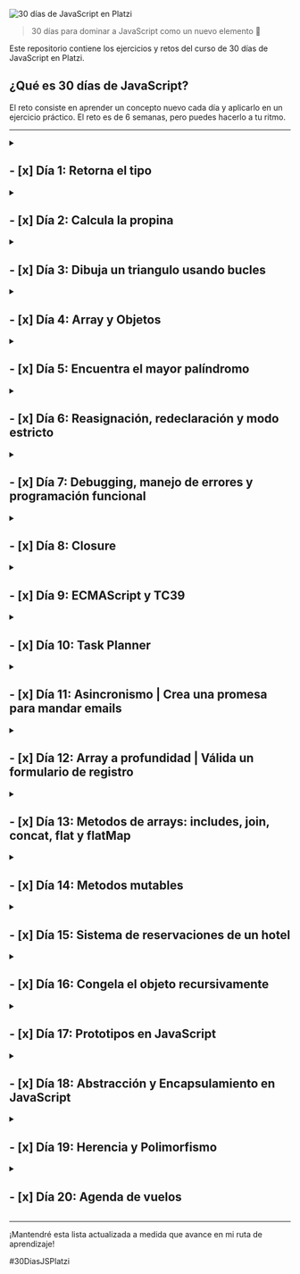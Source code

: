 ![30 días de JavaScript en Platzi](https://imgur.com/ai5UKPB.png)

> 30 días para dominar a JavaScript como un nuevo elemento 🚀

Este repositorio contiene los ejercicios y retos del curso de 30 días de JavaScript en Platzi.


## ¿Qué es 30 días de JavaScript?
El reto consiste en aprender un concepto nuevo cada día y aplicarlo en un ejercicio práctico. El reto es de 6 semanas, pero puedes hacerlo a tu ritmo.

***

<details>
<summary>

## - [x] Día 1: Retorna el tipo
</summary>

En este desafío encontrarás una función llamada solution que recibe un parámetro llamado valor. Debes encontrar el tipo de dato del parámetro valor y retornarlo desde la función solution.

Recuerda que el parámetro valor será distinto por cada distinta forma en que ejecutemos la función solution.

Por ejemplo:

Dados los siguientes llamados a la función solution:

```js
solution(1)
solution("Dieguillo")
solution(true)
```

Debes obtener los siguientes resultados:

```js
"number"
"string"
"boolean"
```

### Solución
```js
export function solution(valor) {
    return typeof valor;
}
```
</details>

<details>
<summary>

## - [x] Día 2: Calcula la propina
</summary>
En este desafío tendrás que calcular la propina que deben dejar los clientes de un restaurante en función de su consumo.

Recibirás 2 parámetros:

billAmount: El costo total de lo que hayan consumido.
tipPercentage: El porcentaje de propina que deban dejar.
Ambos valores serán de tipo Number.
Los valores serán siempre positivos incluyendo el 0.
deberá devolver el valor de la propina como un número.
Tendrás inputs y outputs como los siguientes 👇

Ejemplo 1:

```js
Input: calculateTip(100, 10);
Output: 10;
```

Ejemplo 2:

```js	
Input: calculateTip(1524.33, 25);
Output: 381.0825;
```

### Solución
```js
export function calculateTip(billAmount, tipPercentage) {
    return billAmount * (tipPercentage / 100);
}
```
</details>


<details>
<summary>

## - [x] Día 3: Dibuja un triangulo usando bucles
</summary>

En este desafío, debes dibujar un triángulo isósceles usando bucles.

Recibirás dos parámetros: size y character, que definen el tamaño y el carácter con el que se debe construir el triángulo, respectivamente. Además, el triángulo debe estar alineado a la derecha, lo que significa que la columna más derecha del triángulo debe estar en el borde derecho de la consola.

Recuerda que para hacer el salto de línea debes usar "\n", no olvides removerla de la última parte.

Tendrás inputs y outputs como los siguientes 👇

Ejemplo 1:

```js
Input: printTriangle(5, "*")
Output:
    *
   **
  ***
 ****
*****
```

Ejemplo 2:

```js
Input: printTriangle(6, "$")
Output:
     $
    $$
   $$$
  $$$$
 $$$$$
$$$$$$
```

### Solución
```js
export function printTriangle(size, character) {
  let output = '';
  for (let i = 1; i <= size ; i++) {
    if(i == size) {
      output += ' '.repeat(size - i) + character.repeat(i);
    } else {
      output += ' '.repeat(size - i) + character.repeat(i) + '\n';
    }
  }
  return output;
}
```
</details>

<details>
<summary>

## - [x] Día 4: Array y Objetos 
</summary>
    <details>
    <summary>

### Encuentra a los gatitos más famosos
</summary>

En este desafío, debes encontrar al gatito más famoso con base en su número de seguidores.

Recibirás un array de objetos que incluirán las siguientes propiedades:

name: nombre del gatito.
followers: un array de números, donde cada uno representa los seguidores de cada red social.
Tu tarea es devolver un array con los nombres de los gatos que tienen solo el mayor número de seguidores. Si hay dos o más gatos con el mismo número máximo de seguidores, deberás incluirlos en el array de resultado, manteniendo el orden en el que aparecen en el array de entrada.

Tendrás inputs y outputs como los siguientes 👇

Ejemplo 1:

```js
Input: findFamousCats([
  {
    name: "Luna",
    followers: [500, 200, 300]
  },
  {
    name: "Michi",
    followers: [100, 300]
  },
])

Output: ["Luna"]
```

Ejemplo 2:

```js
Input: findFamousCats([
  {
    name: "Mimi",
    followers: [320, 120, 70]
  },
  {
    name: "Milo",
    followers: [400, 300, 100, 200]
  },
  {
    name: "Gizmo",
    followers: [250, 750]
  }
])

Output: ["Milo", "Gizmo"]
```

### Solución
```js
 // Esta función recibe un arreglo de objetos 'cats' que contienen información sobre gatos en una red social
export function findFamousCats(cats) {
  // Inicializa el número máximo de seguidores a 0 y un arreglo vacío para guardar los nombres de los gatos famosos
  let maxFollowers = 0;
  let famousCats = [];
  // Itera sobre todos los gatos en el arreglo 'cats'
  for (let i = 0; i < cats.length; i++) {
    // Suma todos los seguidores del gato actual
    let followers = cats[i].followers.reduce((a, b) => a + b, 0);
    // Si el número de seguidores del gato actual es mayor al número máximo de seguidores, actualiza la información del gato famoso
    if(followers > maxFollowers) {
      maxFollowers = followers;
      famousCats = [cats[i].name];
    // Si el número de seguidores es igual al número máximo, agrega el nombre del gato actual al arreglo de gatos famosos
    } else if(followers == maxFollowers) {
      famousCats.push(cats[i].name);
    }
  }
  // Retorna el arreglo de nombres de gatos famosos
  return famousCats;
}

```
</details>
<details>
<summary>

### Obtén el promedio de los estudiantes
</summary>

En este desafío, deberás calcular el promedio general de una clase, así como el promedio individual de cada estudiante.

Para ello, se te proporcionará un array de objetos, cada uno de los cuales representará a un estudiante y tendrá las siguientes propiedades:

name: El nombre del estudiante
grades: Las notas de cada materia del estudiante
A partir de esta información, debes retornar un nuevo objeto que tenga la propiedad classAverage con el promedio de la clase y un array de students con los estudiantes y sus promedios individuales.

Es importante mencionar que los promedios deben ser calculados con precisión y se deben redondear a dos decimales para que los test pasen sin problema alguno. Puedes usar el método toFixed() el cual se usa de la siguiente manera 👇

```js
const number = 100.32433;
number.toFixed(2); // "100.32"
```

👀 Ten en cuenta que este método regresa el número como un string y se espera que sea de tipo numérico.

Ejemplo:

```js
Input: getStudentAverage([
  {
    name: "Pedro",
    grades: [90, 87, 88, 90],
  },
  {
    name: "Jose",
    grades: [99, 71, 88, 96],
  },
  {
    name: "Maria",
    grades: [92, 81, 80, 96],
  },
])
```

```js
Output: {
  classAverage: 88.17,
  students: [
    {
      name: "Pedro",
      average: 88.75
    },
    {
      name: "Jose",
      average: 88.5
    },
    {
      name: "Maria",
      average: 87.25
    }
  ]
}
```

### Solución
```js
// Esta función recibe un arreglo de objetos 'students' que contienen información sobre estudiantes y sus calificaciones
export function getStudentAverage(students) {
  // Crea un objeto 'topic' que almacenará información sobre la clase
  let topic = {
    classAverage: 0,
    students: []
  }
  
  // Itera sobre cada objeto en el arreglo 'students' y calcula el promedio de sus calificaciones
  topic.students = students.map(student => {
    let averageS = student.grades.reduce((acu, val) => acu + val) / student.grades.length;
    // Crea un objeto 'studentF' que contiene el nombre del estudiante y su promedio redondeado a 2 decimales
    let studentF = {
      name: student.name,
      average: averageS.toFixed(2)*1
    }
    return studentF;
  })
  
  // Calcula el promedio de toda la clase
  topic.classAverage = topic.students.reduce((acu, student) => {
    return acu + student.average;
  }, 0)
  
  topic.classAverage = (topic.classAverage / topic.students.length).toFixed(2)*1;
  
  // Retorna el objeto 'topic' con la información sobre la clase
  return topic;
}

```

</details>
</details>

<details>
<summary>

## - [x] Día 5: Encuentra el mayor palíndromo
</summary>
En este desafío, debes crear una función que encuentre el palíndromo más largo en una lista de palabras.

Recibirás un único parámetro: un array de palabras. Si no hay ningún palíndromo en la lista, la función debe devolver null. Si hay más de un palíndromo con la misma longitud máxima, debes devolver el primer palíndromo encontrado en la lista.

Un palíndromo es una palabra que se puede leer de la misma manera tanto hacia adelante como hacia atrás.

Ejemplo 1:

```js
Input: findLargestPalindrome(["racecar", "level", "world", "hello"])

Output: "racecar"
```

Ejemplo 2:

```js
Input: findLargestPalindrome(["Platzi", "javascript", "html", "css"])

Output: null
```

### Solución
```js
// Esta función recibe un arreglo de palabras 'words' y retorna el palíndromo más largo
export function findLargestPalindrome(words) {
  // Inicializa un arreglo vacío para guardar los palíndromos
  let palindromes = [];
  // Itera sobre cada palabra en el arreglo 'words'
  for (let i = 0; i < words.length; i++) {
    // Inicializa un arreglo vacío para guardar las letras de la palabra actual
    let letters = [];
    // Itera sobre cada letra de la palabra actual
    for (let j = 0; j < words[i].length; j++) {
      // Agrega la letra actual al arreglo 'letters'
      letters.push(words[i][j]);
    }
    // Invierte el orden de las letras en el arreglo 'letters'
    letters = letters.reverse();
    // Une las letras del arreglo 'letters' en una sola palabra
    let word = letters.join("");
    // Si la palabra actual es igual a la palabra invertida, agrega la palabra actual al arreglo de palíndromos
    if (words[i] == word) {
      palindromes.push(words[i]);
    }
  }
  // Si no hay palíndromos en el arreglo 'palindromes', retorna null
  if (palindromes.length == 0) {
    return null;
  }
  // Inicializa el palíndromo más largo con el primer palíndromo en el arreglo 'palindromes'
  let largestPalindrome = palindromes[0];
  // Itera sobre cada palabra en el arreglo 'palindromes'
  for (let i = 0; i < palindromes.length; i++) {
    // Si la palabra actual es más larga que el palíndromo más largo, actualiza el palíndromo más largo
    if (palindromes[i].length > largestPalindrome.length) {
      largestPalindrome = palindromes[i];
    }
  }
  // Retorna el palíndromo más largo
  return largestPalindrome;
}
```

</details>

<details>
<summary>

## - [x] Día 6: Reasignación, redeclaración y modo estricto
</summary>

### Reasignación

En JavaScript, las variables pueden ser reasignadas. Esto significa que podemos cambiar el valor de una variable después de que se haya creado.

```js
let name = "Pedro";
name = "Juan";
```

### Redefinición

En JavaScript, las variables pueden ser redefinidas. Esto significa que podemos crear una variable con el mismo nombre después de que se haya creado.

```js
let name = "Pedro";
let name = "Juan";
```

### Modo estricto

El modo estricto es una forma de escribir JavaScript que nos ayuda a evitar errores comunes. Para activar el modo estricto, debemos escribir la siguiente línea al inicio de nuestro código:

```js
"use strict";
```

</details>

<details>
<summary>

## - [x] Día 7: Debugging, manejo de errores y programación funcional
</summary>

### Debugging

El debugging es el proceso de encontrar y solucionar errores en nuestro código. Para hacer debugging, podemos usar la herramienta de debugging de nuestro navegador. En Chrome, podemos abrir la herramienta de debugging presionando F12 o haciendo click en el ícono de debugging en la barra de herramientas.

### Manejo de errores

En JavaScript, podemos manejar errores usando la sentencia try...catch. La sentencia try...catch nos permite ejecutar un bloque de código y atrapar cualquier error que ocurra en ese bloque.

```js
try {
  // Código que puede generar un error
} catch (error) {
  // Código que se ejecuta si ocurre un error
}
```

### Programación funcional

La programación funcional es un paradigma de programación que nos permite escribir código más legible y mantenible. En la programación funcional, las funciones son tratadas como valores. Esto significa que podemos pasar funciones como parámetros y retornar funciones desde otras funciones.

```js
// Esta función recibe una función 'callback' y un número 'number'
function doSomething(callback, number) {
  // Ejecuta la función 'callback' y le pasa el número 'number'
  callback(number);
}

// Esta función recibe un número 'number' y lo imprime en la consola
function printNumber(number) {
  console.log(number);
}

// Ejecuta la función 'doSomething' y le pasa la función 'printNumber' y el número 5
doSomething(printNumber, 5);
```

</details>

<details>
<summary>

## - [x] Día 8: Closure
</summary>

<details>
<summary>

### Reto 1: Calculadora con closures
</summary>

En este desafío tendrás que crear una calculadora mediante el uso de closures.

La calculadora debe contar con los siguientes métodos:

add: recibe un número, lo suma al total y devuelve el resultado
subtract: recibe un número, lo resta al total y devuelve el resultado
multiply: recibe un número, lo multiplica al total y devuelve el resultado
divide: recibe un número, lo divide al total y devuelve el resultado
clear: reinicia el total a 0 y devuelve el resultado
getTotal: devuelve el total actual.

Ejemplo 1:
```js
Input:
const calculator = createCalculator()
calculator.add(10)

Output: 10
```

Ejemplo 2:
```js
const calculator = createCalculator()
calculator.add(10)
calculator.subtract(-10)

Output: 20
```

Ejemplo 3:
```js
const calculator = createCalculator()
calculator.add(10)
calculator.subtract(-10)
calculator.clear()

Output: 0
```

### Solución
```js
// Esta función crea una calculadora
export function createCalculator() {
  // Inicializa el total en 0
  let total = 0;
  // Retorna un objeto con los métodos de la calculadora
  return {
    // Este método recibe un número 'num' y lo suma al total
    add(num) {
      total += num;
      return total;
    },
    // Este método recibe un número 'num' y lo resta al total
    subtract(num) {
      total -= num;
      return total;
    },
    // Este método recibe un número 'num' y lo multiplica al total
    multiply(num) {
      total *= num;
      return total;
    },
    // Este método recibe un número 'num' y lo divide al total
    divide(num) {
      total /= num;
      return total;
    },
    // Este método reinicia el total a 0
    clear() {
      total = 0;
      return total;
    },
    // Este método retorna el total actual
    getTotal() {
      return total;
    }
  }
}
```
</details>

<details>
<summary>

### Reto 2: Crea tu propio método map
</summary>

En este desafío debes desarrollar una implementación personalizada del método map utilizando funciones de orden superior.

Recibirás como parámetros un array y una función (func). El array contendrá un conjunto de elementos (números, objetos, strings, etc.) y la función se utilizará para aplicar una acción sobre cada elemento del array. Tu objetivo es devolver un nuevo array con los resultados de la función tal y como lo haría el método map.

Ejemplo 1:
```js
Input: myMap([1,2,3,4], (num) => num * 2)

Output: [2,4,6,8]
```

Ejemplo 2:
```js
Input: myMap([
  {name: "michi", age: 2},
  {name: "firulais", age: 6}],
  (pet) => pet.name)

Output: ["michi", "firulais"]
```

### Solución
```js
// Esta función recibe un arreglo 'arr' y una función 'func' y retorna un nuevo arreglo con los resultados de la función 'func'
export function myMap(arr, func) {
  // Inicializa un arreglo vacío para guardar los resultados de la función 'func'
  let results = [];
  // Itera sobre cada elemento en el arreglo 'arr'
  for (let i = 0; i < arr.length; i++) {
    // Aplica la función 'func' al elemento actual y agrega el resultado al arreglo 'results'
    results.push(func(arr[i]));
  }
  // Retorna el arreglo 'results'
  return results;
}
```
</details>

</details>

<details>
<summary>

## - [x] Día 9: ECMAScript y TC39
</summary>

### ECMAScript

Es el estándar subyacente para JavaScript y define las reglas y las características básicas del lenguaje. Cada versión de ECMAScript agrega nuevas características y mejoras al lenguaje, y es ampliamente compatible con los navegadores web y otros entornos de ejecución.

### TC39

es el comité técnico de ECMAScript, el estándar de javascript. Este comité está compuesto por expertos en el lenguaje y es responsable de su evolución y mantenimiento.

La labor de TC39 se divide en varias etapas, las cuales son las siguientes:

Stage 0: Strawman. Esta etapa es la primera en la que se propone una nueva característica. En esta etapa, la idea es muy vaga y no se ha definido aún cómo se implementaría. En esta etapa, la idea se expone en una reunión de TC39 y se discute si es viable o no.

Stage 1: Proposal. En esta etapa, la idea se ha definido y se ha propuesto una solución. En esta etapa, se discute la solución propuesta y se busca mejorarla.

Stage 2: Draft. En esta etapa, la solución propuesta se ha definido y se ha implementado en algún motor de JavaScript. En esta etapa, se busca mejorar la solución propuesta y se busca que sea implementada en otros motores de JavaScript.

Stage 3: Candidate. En esta etapa, la solución propuesta se ha definido y se ha implementado en todos los motores de JavaScript. En esta etapa, se busca mejorar la solución propuesta y se busca que sea implementada en otros motores de JavaScript.

Stage 4: Finished. En esta etapa, la solución propuesta se ha definido y se ha implementado en todos los motores de JavaScript. En esta etapa, se busca mejorar la solución propuesta y se busca que sea implementada en otros motores de JavaScript.

TC39 es el encargado de asegurar que javascript siga siendo un lenguaje de programación moderno y relevante. Los miembros de TC39 son expertos en javascript y sus decisiones afectan directamente a la forma en que se desarrolla el lenguaje y a las características que estarán disponibles en el futuro.

</details>

<details>
<summary>

## - [x] Día 10: Task Planner
</summary>

En este desafío, debes implementar la lógica de un planificador de tareas que permita agregar, eliminar y marcar como completadas las tareas, así como también mostrar un registro de las mismas. Para ello, debes construir la lógica de la función closure llamada createTaskPlanner para que devuelva los siguientes métodos:

* **addTask(task):** recibe un objeto que contiene la tarea y la agrega al array de tareas. La tarea debe estar conformada por las siguientes propiedades: id, name, priority, tags y completed, donde el estado completed se agrega automáticamente como falso al momento de agregar una tarea.
* **removeTask(value):** recibe el id o nombre de la tarea y la elimina del array de tareas.
* **getTasks():** Devuelve el array de tareas.
* **getPendingTasks():** Devuelve solo las tareas pendientes.
* **getCompletedTasks():** Devuelve solo las tareas completadas.
* **markTaskAsCompleted(value):** Recibe el id o nombre de la tarea y la marca como completada.
* **getSortedTasksByPriority():** Devuelve una copia de las tareas ordenadas según su prioridad (3: poco urgente, 2: urgente, 1: muy urgente), sin modificar la lista de tareas original.
* **filterTasksByTag(tag):** Filtra las tareas por una etiqueta específica.
* **updateTask(taskId, updates):** Buscar la tarea correspondiente con el id especificado y actualizar sus propiedades con las especificadas en el objeto updates.
Ejemplo 1:

```js
Input:
const planner = createTaskPlanner();

planner.addTask({
    id: 1,
    name: "Comprar leche",
    priority: 1,
    tags: ["shopping", "home"]
});


planner.addTask({
    id: 2,
    name: "Llamar a Juan",
    priority: 3,
    tags: ["personal"]
});

planner.markTaskAsCompleted("Llamar a Juan")

Output:
planner.getCompletedTasks()
[{
    id: 2,
    name: "Llamar a Juan",
    completed: true,
    priority: 3,
    tags: ["personal"]
}]

Ejemplo 2:

Input:
const planner = createTaskPlanner();

planner.addTask({
    id: 1,
    name: "Comprar leche",
    priority: 1,
    tags: ["shopping", "home"]
});

planner.addTask({
    id: 2,
    name: "Llamar a Juan",
    priority: 3,
    tags: ["personal"]
});

Output:
planner.filterTasksByTag("shopping")
[{
    id: 1,
    name: "Comprar leche",
    completed: false,
    priority: 3,
    tags: ["shopping", "home"]
}]
```

### Solución
```js
export function createTaskPlanner() {
  // Inicializa un arreglo vacío para guardar las tareas
  let tasks = [];

  // Retorna un objeto con los métodos que se describen en el enunciado
  return {
    addTask(task) {
      // Agrega la propiedad 'completed' al objeto 'task' y le asigna el valor 'false'
      task.completed = false
      // Agrega la tarea al arreglo 'tasks'
      tasks.push(task);
    },
    removeTask(value) {
      // Filtra el arreglo 'tasks' para eliminar la tarea que coincida con el id o el nombre recibido como parámetro
      tasks = tasks.filter((task) => {
        return ((task.id !== value) && (task.name !== value))
      });
    },
    getTasks() {
      // Retorna el arreglo 'tasks'
      return tasks;
    },
    getPendingTasks() {
      // Retorna un arreglo con las tareas que no han sido completadas
      return tasks.filter((task) => !task.completed);
    },
    getCompletedTasks() {
      // Retorna un arreglo con las tareas que han sido completadas
      return tasks.filter((task) => task.completed);
    },
    markTaskAsCompleted(value) {
      // Busca la tarea que coincida con el id o el nombre recibido como parámetro
      let index = tasks.findIndex((task) => {
        return ((task.name == value) || (task.id == value))
      })
      // Marca la tarea como completada
      tasks[index].completed = true
    },
    getSortedTasksByPriority() {
      // Retorna una copia del arreglo 'tasks' ordenado por prioridad
      return [...tasks].sort((a, b) => a.priority - b.priority);
    },
    filterTasksByTag(tag) {
      // Retorna un arreglo con las tareas que contienen la etiqueta recibida como parámetro
      return tasks.filter((task) => task.tags.includes(tag));
    },
    updateTask(taskId, updates) {
      // Busca la tarea que coincida con el id recibido como parámetro
      let index = tasks.findIndex((task) => task.id == taskId);
      // Actualiza las propiedades de la tarea con los valores recibidos en el objeto 'updates'
      tasks[index] = { ...tasks[index], ...updates };
    }
  };
}
```

</details>

<details>
<summary>

## - [x] Día 11: Asincronismo | Crea una promesa para mandar emails
</summary>

En este desafío debes utilizar promesas para enviar un correo electrónico.

La función sendEmail recibe tres parámetros: email, subject y body, los cuales son necesarios para enviar un correo. Deberás implementar la lógica necesaria para usar promesas y enviar el correo después de 2 segundos.

En caso de faltar algún dato, deberás lanzar un error con el mensaje indicando que faltan campos para enviar el correo. Recuerda utilizar la siguiente sintaxis:

```js	
reject(new Error(message));
```

También recuerda que para usar setInterval o setTimeout debes usar el namespace de window de la siguiente manera para que las pruebas pasen correctamente.

```js
window.setTimeout(() => {
  // Código aquí
}, 1000);
```

Ejemplo 1:

```js
Input:

sendEmail(
  "test@mail.com",
  "Nuevo reto",
  "Únete a los 30 días de JS"
)
.then(result => console.log(result))


Output:

// Después de 2 segundos

{
  email: "test@mail.com"
  subject: "Nuevo reto",
  body:  "Únete a los 30 días de JS",
}
```

Ejemplo 2:

```js
Input:

sendEmail(
  "test@mail.com",
  "",
  "Únete a los 30 días de JS"
)
.then(result => console.log(result))
.catch(error => console.log(error))

Output:

// Después de 2 segundos

"Error: Hacen falta campos para enviar el email"
```

### Solución
```js
export function sendEmail(email, subject, body) {
  return new Promise((resolve, reject) => {
    if (!email || !subject || !body) {
      reject(new Error("Hacen falta campos para enviar el email"));
    } else {
      window.setTimeout(() => {
        resolve({
          email,
          subject,
          body,
        });
      }, 2000);
    }
  });
}
```

</details>

<details>
<summary>

## - [x] Día 12: Array a profundidad | Válida un formulario de registro
</summary>

En este desafío deberás validar un formulario de registro de usuario.

Tu tarea es implementar la lógica de la función validateForm la cual recibirá como parámetro un objeto con los datos del formulario al igual que una lista de usurios registrados.

La función debe verificar que todos los campos requeridos del formulario (name, lastname, email y password) estén completos, si falta algún campo, debe lanzar un error especificando los campos faltantes.

Para lanzar dicho error debes usar la siguiente sintaxis

```js
throw new Error("Faltan los siguientes campos: name, email, etc...");
```

Además, la función debe verificar si el email ingresado ya existe en la lista de usuarios registrados. Si el email ya está en uso, debe retornar un error especificando el email duplicado.

Si todo está correcto, se debe agregar el usuario a la lista de usuarios registrados con todos los datos excepto la contraseña y retornar un mensaje indicando que el registro fue exitoso junto con el nombre y apellido del usuario.

Ejemplo 1

```js
Input:

const formData = {
  name: "Juan",
  lastname: "Perez",
  email: "juan@example.com",
  password: "123456"
}

const registeredUsers = [
  { name: "Pedro", lastname: "Gomez", email: "pedro@example.com" },
  { name: "Maria", lastname: "Garcia", email: "maria@example.com" },
]

validateForm(formData, registeredUsers)

Output:

"Tu registro fue exitoso Juan Perez"
```

Ejemplo 2

```js
Input:

const formData = {
  name: "Juan",
  password: "123456",
};

const registeredUsers = [
  { name: "Pedro", lastname: "Gomez", email: "pedro@example.com" },
  { name: "Maria", lastname: "Garcia", email: "maria@example.com" },
]

validateForm(formData, registeredUsers)

Output:

"Faltan los siguientes campos requeridos: lastname, email"
```

### Solución
```js
export function validateForm(formData, registeredUsers) {
  const requiredFields = ["name", "lastname", "email", "password"];
  const missingFields = requiredFields.filter(
    (field) => !formData[field]
  );
  if (missingFields.length) {
    throw new Error(
      `Faltan los siguientes campos requeridos: ${missingFields.join(", ")}`
    );
  }
  const isEmailRegistered = registeredUsers.some(
    (user) => user.email === formData.email
  );
  if (isEmailRegistered) {
    throw new Error(`El email ${formData.email} ya está en uso`);
  }
  registeredUsers.push({
    name: formData.name,
    lastname: formData.lastname,
    email: formData.email,
  });
  return `Tu registro fue exitoso ${formData.name} ${formData.lastname}`;
}
```
</details>

<details>
<summary>

## - [x] Día 13: Metodos de arrays: includes, join, concat, flat y flatMap
</summary>

<details>
<summary>

### Playground: Agrupa los productos
</summary>

En este desafío, tendrás la tarea de agrupar una lista de productos según su categoría.

Para ello, debes implementar la lógica de la función groupProducts que recibirá dos parámetros: products y category.

El primer parámetro products es una lista de objetos que representan cada producto y contienen las propiedades: name, category y price. El segundo parámetro category específica a qué categoría se filtrarán los productos.

La función debe retornar un objeto con dos propiedades: products que contiene la cadena de texto con los nombres de los productos respetando el orden en el que llegan separados por comas, y totalPrice que contiene la suma total de los precios.

Ejemplo 1:

```js
Input:
const products = [
  { name: "Smartphone", category: "Electronics", price: 800 },
  { name: "Laptop", category: "Electronics", price: 1200 },
  { name: "Shirt", category: "Clothing", price: 50 },
  { name: "Pants", category: "Clothing", price: 100 },
];

groupProducts(products, "Electronics")

Output: {
  products: "Smartphone, Laptop",
  totalPrice: 2000,
}
```

Ejemplo 2:

```js
Input:
const products = [
  { name: "Smartphone", category: "Electronics", price: 800 },
  { name: "Laptop", category: "Electronics", price: 1200 },
  { name: "Shirt", category: "Clothing", price: 50 },
  { name: "Pants", category: "Clothing", price: 100 },
];

groupProducts(products, "Clothing")

Output: {
  products: "Shirt, Pants",
  totalPrice: 150,
}
```

### Solución
```js
export function groupProducts(products, category) {
  
  const fil = products.filter((item) => item.category == category)
  
  const sum = fil.reduce((acc, item) => acc + item.price, 0)
  
  const productss = fil.map(item => item.name).join(", ")
  
  return {
    products: productss,
    totalPrice: sum,
  }
}
```
</details>

<details>
<summary>

### Playground: Encuentra la ubicación del valor buscado
</summary>

En este desafío, tu objetivo es encontrar un valor específico en un array de dos dimensiones.

La función searchValue recibirá dos parámetros: un array bidimensional y un valor a buscar. Tu tarea será implementar la lógica necesaria para encontrar el valor y retornar un objeto con las propiedades row y column que indicarán la posición del valor dentro del array bidimensional.

Si el valor no se encuentra en la matriz, la función deberá lanzar un error con el mensaje "Valor no encontrado". Recuerda que la sintaxis para lanzar errores es la siguiente

throw new Error("Valor no encontrado");

Ejemplo 1:

```js
Input:

const array = [
  [1, 2, 3],
  [4, 5, 6],
  [7, 8, 9],
]

const value = 5

searchValue(array, value)

Output:

{
  row: 1,
  column: 1,
}
```

Ejemplo 2:

```js
Input:

const array = [
  [1, 2, 3],
  [4, 5, 6],
  [7, 8, 9],
];

const value = 45;

Output: "Valor no encontrado"
```

### Solución
```js
export function searchValue(array, value) {
  
  for(let i = 0; i < array.length; i++) {
    for (let k = 0; k < array.length; k++) {
      if (array[i][k] == value) {
        return { row: i, column: k };
      }
    }
  }
  
  throw new Error("Valor no encontrado");
}
```
</details>

</details>

<details>
<summary>

## - [x] Día 14: Metodos mutables
</summary>

<details>
<summary>

### Playground: Modifica una lista de compras
</summary>

En este desafío tendrás que procesar una lista de compras.

Deberás implementar la lógica de la función processShoppingList de tal manera que esta módifique el array original de la siguiente manera

Si el nombre del producto incluye la palabra "oferta", se debe aplicar un descuento del 20% al precio del producto.
Multiplicar el precio del producto por su cantidad
Eliminar el atributo quantity una vez hecho lo anterior.
Finalmente, debes retornar el total de la suma de todos los productos de la lista modificada.

Ejemplo 1

```js
Input:
const shoppingList = [
  { name: "pan", price: 20, quantity: 2 },
  { name: "leche", price: 25, quantity: 1 },
  { name: "oferta manzanas", price: 10, quantity: 3 },
]

processShoppingList(shoppingList)

Output: 89
```

Ejemplo 2

```js
Input:
const shoppingList = [
  { name: "pan", price: 20, quantity: 2 },
  { name: "leche", price: 25, quantity: 1 },
  { name: "oferta manzanas", price: 10, quantity: 3 },
]

processShoppingList(shoppingList)

console.log(shoppingList)

// El array original debe ser modificado

Output:
[
  { name: "pan", price: 40 },
  { name: "leche", price: 25 },
  { name: "oferta manzanas", price: 24 },
]
```

### Solución
```js
export function processShoppingList(list) {
  
  for (let item of list) {
    // Si el nombre del producto incluye la palabra "oferta", se debe aplicar un descuento del 20% al precio del producto.
    if (item.name.includes('oferta')) {
      const descuento = (item.price/100)*20;
      item.price -= descuento;
    }
    // Multiplicar el precio del producto por su cantidad
    item.price *= item.quantity;
    // Eliminar el atributo quantity una vez hecho lo anterior.
    delete item.quantity;
  }
  // Retornar el total de la suma de todos los productos de la lista modificada.
  return list.reduce((acc, item) => acc + item.price, 0);
}
```
</details>

<details>
<summary>

### Playground: Ordena los productos por precio y disponibilidad
</summary>

En este desafío, tendrás que ordenar una lista de productos.

Tu tarea es implementar la lógica de la función sortByAvailabilityAndPrice. Esta función recibirá un array de objetos que representan productos, y devolverá una copia ordenada de dicho array.

El ordenamiento se realizará siguiendo dos criterios:

Primero, los productos disponibles en inventario serán colocados al principio de la lista.
Luego, los productos serán ordenados por su precio, de manera ascendente.
Es importante destacar que la lista original no sufrirá ninguna modificación, y que la función devolverá una nueva lista con los cambios mencionados.

Ejemplo

```js	
Input:

const products = [
  { name: "product1", price: 10, inStock: true },
  { name: "product2", price: 20, inStock: false },
  { name: "product3", price: 15, inStock: true },
  { name: "product4", price: 5, inStock: false },
]

sortByAvailabilityAndPrice(products)

Output:
[
  { name: "product1", price: 10, inStock: true },
  { name: "product3", price: 15, inStock: true },
  { name: "product4", price: 5, inStock: false },
  { name: "product2", price: 20, inStock: false },
]
```

### Solución
```js
// Copiamos la lista de productos
  let list = [...products];
  // Primero ordenamos por precio los productos
  list.sort((a, b) => a.price - b.price);
  // Por último ordenamos por disponibilidad los productos
  list.sort((a, b) => b.inStock - a.inStock);
  // Retornamos la lista
  return list
```
</details>

</details>

<details>
<summary>

## - [x] Día 15: Sistema de reservaciones de un hotel
</summary>

En este desafío deberás crear un sistema de administración para un hotel.

El objetivo de este ejercicio es utilizar closures para implementar la lógica de una función (hotelSystem) que administre un hotel. La función recibirá un parámetro rooms, definirá el número total de habitaciones.

El closure debe retornar las siguientes funciones:

* **searchReservation(id):** esta función permitirá buscar una reservación por su ID. En caso de no encontrarla, se retornará un error con el mensaje "La reservación no fue encontrada".

* **getSortReservations():** esta función nos devolverá una copia de las reservaciones sin modificar el array original ordenando las reservaciones por fecha de check-in de manera ascendente.

* **addReservation(reservation):** esta función se usará para agregar una nueva reservación. Debe asegurarse de que la habitación solicitada esté disponible para las fechas de check-in y check-out. En caso de que esté reservada, se retornará un error con el mensaje "La habitación no está disponible".

* **removeReservation(id):** esta función eliminará la reservación correspondiente al ID recibido y la retornará. En caso de que la reservación no exista, se retornará un error con el mensaje "La reservación que se busca remover no existe".

* **getReservations():** esta función nos devolverá todas las reservaciones.

* **getAvailableRooms(checkIn, checkOut):** esta función recibirá dos parámetros, checkIn y checkOut con formato "dd/mm". La función debe devolver las habitaciones disponibles para las fechas dadas.

El formato que recibirás para las reservaciones será el siguiente:

```js
id: un identificador único
name: El nombre de quien agenda
checkIn: Fecha de llegada
checkOut: Fecha de salida
roomNumber: La habitación solicitada
```

Ejemplo 1:

```js
Input:

const hotel = hotelSystem(10);

// Agregar una nueva reservación
hotel.addReservation({
  id: 1,
  name: "John Doe",
  checkIn: "01/01",
  checkOut: "02/01",
  roomNumber: 1,
});

hotel.getReservations();

Output:
[
  {
    id: 1,
    name: "John Doe",
    checkIn: "01/01",
    checkOut: "02/01",
    roomNumber: 1,
  }
]
```

Ejemplo 2:

```js
Input:

const hotel = hotelSystem(10);

hotel.addReservation({
  id: 1,
  name: "John Doe",
  checkIn: "01/01",
  checkOut: "02/01",
  roomNumber: 1,
});

hotel.addReservation({
  id: 2,
  name: "Pepe Doe",
  checkIn: "01/01",
  checkOut: "02/01",
  roomNumber: 7,
});

// Buscar una resevación hecha
hotel.searchReservation(2);

Output:
{
  id: 2,
  name: "Pepe Doe",
  checkIn: "01/01",
  checkOut: "02/01",
  roomNumber: 7,
}
```

Ejemplo 3:

```js
Input:

const hotel = hotelSystem(10);

hotel.addReservation({
  id: 1,
  name: "John Doe",
  checkIn: "01/01",
  checkOut: "02/01",
  roomNumber: 1,
});

hotel.addReservation({
  id: 2,
  name: "Pepe Doe",
  checkIn: "01/01",
  checkOut: "10/01",
  roomNumber: 9,
});

// Buscamos habitaciones disponibles entre el 01 y el 05 del primer mes
hotel.getAvailableRooms("01/01", "05/01")

Output:

[2, 3, 4, 5, 6, 7, 8, 10]
```

### Solución
```js
function hotelSystem(rooms) {
  
  let nRooms = [];
  
  for(let i = 1; i <= rooms; i++) {
    nRooms.push(i);
  }
  
  let reservations = [];
  
  // Función de conversión de string a Date
  function convertirFecha(fechaString) {
    let partes = fechaString.split('/');
    let fecha = new Date();
    fecha.setFullYear(new Date().getFullYear()); // Establecer el año actual
    fecha.setMonth(parseInt(partes[1]) - 1); // Restar 1 porque los meses comienzan en 0
    fecha.setDate(parseInt(partes[0])); // Establecer el día
    return fecha;
  }

  // Función de comparación para ordenar por fecha
  function compararFechas(a, b) {
    return convertirFecha(a.checkIn) - convertirFecha(b.checkIn);
  }
  
  return {
    searchReservation(id) {
      // esta función permitirá buscar una reservación por su ID. En caso de no encontrarla, se retornará un error con el mensaje "La reservación no fue encontrada".
      let findRoom = false;
      findRoom = reservations.find((room) => {
        return room.id == id;
      })
      
      if (findRoom) {
        return findRoom;
      } else {
        throw new Error("La reservación no fue encontrada")
      }
    },
    
    getSortReservations() {
      // esta función nos devolverá una copia de las reservaciones sin modificar el array original ordenando las reservaciones por fecha de check-in de manera ascendente.
      return [...reservations].sort(compararFechas)
    },
    
    addReservation(reservation) {
      // esta función se usará para agregar una nueva reservación. Debe asegurarse de que la habitación solicitada esté disponible para las fechas de check-in y check-out. En caso de que esté reservada, se retornará un error con el mensaje "La habitación no está disponible".
      if (nRooms.some((room) => room == reservation.roomNumber)) {
        const index = nRooms.findIndex((item) => {
          return item === reservation.roomNumber;
        });
        nRooms.splice(index, 1);
        const newReservation = { ...reservation }; // crear una copia del objeto de reservación
  reservations.push(newReservation);
        return "Reserva exitosa"
      } else {
        throw new Error("La habitación no está disponible");
      }
    },
    
    removeReservation(id) {
      // esta función eliminará la reservación correspondiente al ID recibido y la retornará. En caso de que la reservación no exista, se retornará un error con el mensaje "La reservación que se busca remover no existe".
      if (reservations.some((room) => room.id == id)) {
        const index = reservations.findIndex((item) => {
          return item.id === id;
        });
        let roomDeleted = reservations.find(item => item.id === id);
        nRooms.push(roomDeleted.roomNumber)
        nRooms.sort((a,b) => a - b)
        reservations.splice(index, 1);
        return roomDeleted;
      } else {
        throw new Error("La habitación no está disponible");
      }
    },
    
    getReservations() {
      //  esta función nos devolverá todas las reservaciones.
      return reservations;
    },
    
    getAvailableRooms(checkIn, checkOut) {
      // esta función recibirá dos parámetros, checkIn y checkOut con formato "dd/mm". La función debe devolver las habitaciones disponibles para las fechas dadas.
      return nRooms.filter(item => item);
    }
  }
}
```
</details>

<details>
<summary>

## - [x] Día 16: Congela el objeto recursivamente
</summary>

Implementa la lógica para proteger un objeto de cambios.

En este desafío, debes implementar la lógica de la función llamada protectDog que reciba como parámetro los datos de un perro como objeto.

La función debe crear una copia del objeto original utilizando el método Object.assign, almacenarla en una variable y luego congelar la copia utilizando el método Object.freeze para evitar cualquier cambio en sus propiedades, incluyendo los objetos anidados.

De esta manera, el objeto original no se verá afectado y todos los objetos anidados también serán protegidos de ser modificados.

Ejemplo 1:

```js
Input: protectDog({
  name: "Romeo",
  age: 3,
  owner: { name: "Victor", phoneNumber: "555-555-5555" },
  favoriteFood: ["pollito", "croquetas"],
  activities: ["jugar", "caminar"],
})

Output:
protectedDog.name = "Toro"
protectedDog.name // "Romeo"
```

Ejemplo 2:

```js
Input: protectDog({
  name: "Romeo",
  age: 3,
  owner: { name: "Victor", phoneNumber: "555-555-5555" },
  favoriteFood: ["pollito", "croquetas"],
  activities: ["jugar", "caminar"],
})

Output:
protectedDog.owner.name = "Pedro"
protectedDog.owner.name // "Victor"
```

### Solución
```js
export function protectDog(dog) {
  const copia = Object.assign({},dog);
  Object.freeze(copia);

  for (const key in copia) {
    const value = copia[key];
    if (typeof value === 'object') {
      Object.freeze(value);
    }
  }
  return copia;
}
```
</details>

<details>
<summary>

## - [x] Día 17: Prototipos en JavaScript
</summary>

<details>
<summary>

### - [x] ¿Qué es un prototipo?
</summary>

Un prototipo es un objeto que sirve como plantilla para crear otros objetos. Los prototipos son la base de la herencia en JavaScript.

Los prototipos son objetos que tienen propiedades y métodos. Cuando se crea un objeto, se puede especificar un prototipo para ese objeto. Todos los objetos creados a partir de ese prototipo heredarán las propiedades y métodos del prototipo.

Los prototipos son muy útiles para crear objetos que comparten las mismas propiedades y métodos. Por ejemplo, si tienes un objeto que representa un perro, puedes crear un prototipo de perro que contenga las propiedades y métodos comunes a todos los perros. Luego, puedes crear nuevos objetos de perro a partir del prototipo de perro.

Los prototipos también son útiles para crear objetos que comparten propiedades y métodos con otros objetos. Por ejemplo, si tienes un objeto que representa un perro y otro objeto que representa un gato, puedes crear un prototipo de animal que contenga las propiedades y métodos comunes a todos los animales. Luego, puedes crear nuevos objetos de perro y gato a partir del prototipo de animal.

</details>

<details>
<summary>

### - [x] Playground: Modifica el prototype de los arrays
</summary>

En este desafío, deberás crear tu propia implementación de filter para el prototype de los arrays.

Esto implica agregar un nuevo método llamado myFilter al prototype de los arrays, el cual permitirá filtrar elementos de manera similar al método filter nativo del lenguaje. El objetivo es poder usar el método myFilter de la siguiente manera:

Ejemplo 1:

```js
Input:

const array = [1,2,3,4,5,6]

array.myFilter(num => num % 2 === 0)

Output: [2,4,6]
```

Ejemplo 2:

```js
Input:

const arr = [
  {
    name: "Juan",
    age: 10,
  },
  {
    name: "Pedro",
    age: 20,
  },
  {
    name: "Maria",
    age: 30,
  },
];

array.myFilter((person) => person.age > 18)

Output: [
  {
    name: "Pedro",
    age: 20,
  },
  {
    name: "Maria",
    age: 30,
  },
]
```

### Solución
```js
Array.prototype.myFilter = function (callback) {
  const result = [];
  for (let i = 0; i < this.length; i++) {
    const element = this[i];
    if (callback(element)) {
      result.push(element);
    }
  }
  return result;
};
```
</details>

<details>
<summary>

### - [x] Playground: Crea un auto usando clases
</summary>

En este desafío, deberás crear la lógica para un automóvil mediante el uso de clases.

Deberás implementar la lógica necesaria en la clase Car de tal manera que nos pueda servir de base para crear nuevos autos que reciba los siguientes parametros:

* brand: Marca del auto
* model: Modelo del auto
* year: Año del auto
* mileage: kilometraje del auto
* state: El estado por defecto del auto será false, indicando que el auto se encuentra apagado.

Además, deberás implementar los siguientes métodos para hacer funcional los vehículos creados con la clase **Car**

* turnOn(): Método que encenderá el auto.
* turnOff(): Método que apagará el auto.
* drive(kilometers): Con este método podremos aumentar el kilometraje según los kilómetros dados pero solo si el auto está encendido. En caso contrario, deberá mostrar el siguiente mensaje de error: "El auto está apagado".

Ejemplo 1:
```js
Input:
const toyota = new Auto("Toyota", "Corolla", 2020, 0);
toyota.turnOn();
toyota.drive(100);
toyota.mileage

Output: 100
```

Ejemplo 2

```js
const toyota = new Auto("Toyota", "Corolla", 2020, 0);
toyota.turnOff()
toyota.drive(100)

Output: Error("El auto está apagado")
```

### Solución
```js
class Car {
  constructor(brand, model, year, mileage) {
    this.brand = brand;
    this.model = model;
    this.year = year;
    this.mileage = mileage;
    this.state = false;
  }

  turnOn() {
    this.state = true;
  }

  turnOff() {
    this.state = false;
  }

  drive(kilometers) {
    if (this.state) {
      this.mileage += kilometers;
    } else {
      throw new Error("El auto está apagado");
    }
  }
}
```
</details>

</details>


<details>
<summary>

## - [x] Día 18: Abstracción y Encapsulamiento en JavaScript
</summary>

<details>
<summary>

### - [x] ¿Qué es la abstracción?
</summary>

La abstracción es el proceso de ocultar los detalles de implementación de un objeto y mostrar solo las características esenciales al usuario. La abstracción permite que el usuario se concentre en lo que el objeto hace en lugar de cómo lo hace.

La abstracción es un concepto muy importante en la programación. La abstracción permite que los programadores creen programas complejos a partir de piezas más pequeñas y simples. La abstracción también permite que los programadores reutilicen código y eviten la duplicación de código.

<details>
<summary>

### - [x] Playground: Crea un sistema de carrito de compras
</summary>

En este desafío debes crear un sistema de carrito de compras.

Dentro del playground tendrás un archivo product.js que será la clase base y será abstracta. Deberás crear las clases hijas Article y Service que extenderán de Product.

La clase Article deberá implementar el método ``addToCart()`` de manera que retorne el string "Agregando x unidades del artículo x al carrito", donde x es el nombre y la cantidad del producto. Por otro lado, la clase Service deberá implementar el método ``addToCart()`` de manera que retorne el string "Agregando el servicio x al carrito", donde x es el nombre del servicio.

Además, debes crear la clase Cart que será el carrito de compras y tendrá los siguientes métodos:

``addProduct(product)`` este método agregará un producto al final de la lista de compras y deberá llamar al método ``addToCart()`` de cada producto o servicio.
``deleteProduct(product)`` este método recibirá un producto y lo eliminará de la lista de productos
``calculateTotal()`` este método calculará el total de los productos agregados y lo devolverá.
``getProducts()`` este método devolerá el array de los productos que contiene el carrito.

Ejemplo 1

```js
Input:

const book = new Article("Libro", 100, 2);
const course = new Service("Curso", 120, 1);

const cart = new Cart();
cart.addProduct(book);
cart.addProduct(course);
cart.calculateTotal();


Output:

Agregando 2 unidades del artículo Libro al carrito
Agregando el servicio Curso al carrito
320
```

Ejemplo 2

```js
Input:

const book = new Article("Libro", 100, 2);
const course = new Service("Curso", 120, 1);

const cart = new Cart();
cart.addProduct(book);
cart.addProduct(course);
cart.deleteProduct(book);
cart.calculateTotal();


Output:

Agregando 2 unidades del artículo Libro al carrito
Agregando el servicio Curso al carrito
120
```

### Solución
```js
// product.js
export class Product {
  // No debes editar este archivo ❌
  constructor(name, price, quantity) {
    this.name = name;
    this.price = price;
    this.quantity = quantity;
  }

  addToCart() {
    throw new Error(
      "La lógica de este método debe ser implementada por las clases hijas"
    );
  }
}

// exercise.js 
import { Product } from "./product";

export class Article extends Product {
  constructor(name, price, quantity) {
    super(name, price, quantity);
  }

  addToCart() {
    return `Agregando ${this.quantity} unidades del artículo ${this.name} al carrito`
  }
}

export class Service extends Product {
  constructor(name, price, quantity) {
    super(name, price, quantity);
  }

  addToCart() {
    return `Agregando el servicio ${this.name} al carrito`
  }
}

export class Cart {

  constructor() {
    this.products = [];
  }

  addProduct(product) {
    if (product !== null) {
      this.products.push(product);
    }
    product.addToCart();
  }

  deleteProduct(product) {
    this.products = this.products.filter(item => item.name !== product.name)
  }

  calculateTotal() {
    return this.products.reduce((acc, prod) => acc + (prod.price * prod.quantity), 0)
  }

  getProducts() {
    return this.products;
  }
}
```
</details>

</details>


<details>
<summary>

### - [x] ¿Qué es el encapsulamiento?
</summary>

El encapsulamiento es el proceso de ocultar los detalles de implementación de un objeto y mostrar solo las características esenciales al usuario. La abstracción permite que el usuario se concentre en lo que el objeto hace en lugar de cómo lo hace.

La abstracción es un concepto muy importante en la programación. La abstracción permite que los programadores creen programas complejos a partir de piezas más pequeñas y simples. La abstracción también permite que los programadores reutilicen código y eviten la duplicación de código.

<details>
<summary>

### - [x] Playground: Encapsula los datos de los usuarios
</summary>

En este desafío, debes implementar la lógica de la clase "Usuario" que represente un usuario en una red social y utilizar encapsulamiento para proteger sus datos privados.

La clase debe tener las siguientes variables privadas:

name
age
friends (array de objetos Usuario)
messages (array de strings)
Además, debes proporcionar los siguientes métodos públicos:

``addFriend(friend)``: agrega un usuario a la lista de amigos del usuario actual.
``sendMessage(message, friend)``: agrega un mensaje a la lista de mensajes del usuario actual y al amigo especificado.
``showMessages()``: devuelve la lista de mensajes del usuario actual.
También debes tener definidos los getters y setters para acceder a los datos privados como el nombre y la edad, los cuales pueden ser modificados mediante su propio setter.

Ejemplo 1:

```js
Input:

const usuario1 = new Usuario("Juan", 20);
const usuario2 = new Usuario("Maria", 25);
usuario1.addFriend(usuario2);
usuario1.sendMessage("Hola Maria!", usuario2);

usuario1.showMessages()

Output:

["Hola Maria!"]
```

Ejemplo 2:

```js
Input:

const usuario1 = new Usuario("Juan", 20);
usuario1.name = "Pepito"
console.log(usuario1.name)

Output:

"Pepito"
```

### Solución
```js
// exercise.js
export class User {

  constructor(name, age) {
    this._name = name;
    this._age = age;
    this._friends = [];
    this._messages = [];
  }

  addFriend(friend) {
    if (friend) {
      this._friends.push(friend);
    }
    return friend;
  }

  sendMessage(message, friend) {
    if (message && friend) {
      this._messages.push(message);
      friend._messages.push(message);
    }
  }

  showMessages() {
    return this._messages;
  }

  get name() {
    return this._name;
  }

  set name(name) {
    this._name = name;
  }

  get age() {
    return this._age;
  }

  set age(age) {
    this._age = age;
  }
}
```
</details>
</details>
</details>

<details>
<summary>

## - [x] Día 19: Herencia y Polimorfismo
</summary>

<details>
<summary>

### - [x] ¿Qué es la herencia?
</summary>

La herencia es un concepto de la programación orientada a objetos que permite que las clases hereden características de otras clases. La herencia permite que los programadores reutilicen código y eviten la duplicación de código.

<details>
<summary>

### - [x] Playground: Jerarquía de animales
</summary>

En este desafío, debes crear una jerarquía de clases mediante el uso de la herencia.

La clase base será Animal con las propiedades name, age y species y un método getInfo que devuelve un objeto con la información del animal.

Luego, debes crear una clase Mammal que herede de Animal y tenga una propiedad adicional hasFur y un método getInfo que sobreescriba al del padre y incluya la información de hasFur.

Finalmente, debes crear una clase Dog que herede de Mammal y tenga una propiedad adicional breed y un método getInfo que sobreescriba al del padre y incluya la información de breed, al igual que el método bark que devuelva el string "woof!".

Ejemplo 1

```js
Input:
const bird = new Animal("pepe", 1, "bird")
bird.getInfo()

Output:

{
  name: "pepe",
  age: 1,
  specie: "bird",
}
```

Ejemplo 2

```js
Input:
const hippo = new Mammal("bartolo", 3, "hippo", false)
hippo.getInfo()

Output:

{
  name: "bartolo",
  age: 3,
  specie: "hippo",
  hasFur: false,
}
```

Ejemplo 3

```js
Input:
const dog = new Dog("fido", 4, "pastor aleman", true);
dog.bark()

Output:
"woof!"
```

### Solución
```js
// exercise.js
export class Animal {
  constructor(name, age, specie) {
    this.name = name;
    this.age = age;
    this.specie = specie
  }

  getInfo() {
    return {
      age: this.age,
      name: this.name,
      specie: this.specie
    }
  }
}

export class Mammal extends Animal {
  constructor(name, age, specie, hasFur) {
    super(name, age, specie);
    this.hasFur = hasFur;
  }

  getInfo() {
    return {
      ...super.getInfo(),
      hasFur: this.hasFur
    }
  }
}

export class Dog extends Mammal {
  constructor(name, age, breed, hasFur) {
    super(name, age, "dog", hasFur);
    this.breed = breed;
  }

  getInfo() {
    return {
      ...super.getInfo(),
      specie: this.specie,
      breed: this.breed
    }
  }

  bark() {
    return "woof!"
  }
}
```
</details>
</details>

<details>
<summary>

### - [x] ¿Qué es el polimorfismo?
</summary>

El polimorfismo es un concepto de la programación orientada a objetos que permite que las clases hereden métodos de otras clases. El polimorfismo permite que los programadores reutilicen código y eviten la duplicación de código.

<details>
<summary>

### - [x] Playground: Implementa un sistema de pagos usando polimorfismo
</summary>

En este desafío, tendrás que implementar un sistema de pagos utilizando polimorfismo en JavaScript.

Se debe crear una clase base llamada Pay que contenga un único método llamado ``makePay``. Este método recibirá la cantidad a pagar y devolverá un objeto con dos propiedades

* realized: true
* quantity: $cantidadAPagar

Además, se deben crear también las clases ``PayPal``, Card y ``Cash``, donde cada una debe heredar de la clase ``Pay``.

La clase PayPal debe recibir un email en el constructor y el método ``makePay`` debe agregar las propiedades:

``platform: "PayPal"``
``email: $EmailRecibido``.

La clase Card recibirá un número de tarjeta de 16 dígitos. Al momento de acceder al método ``makePay``, se validará si la tarjeta en cuestión tiene esa longitud. En caso de no tener los 16 dígitos, se debe retornar un error. En caso contrario, al método que proviene de Pay, se le agregará la propiedad de lastCardNumber: donde se devolverán los últimos 4 dígitos de la tarjeta.

La clase ``Cash`` simplemente nos devolverá lo mismo que la clase base.

Por último se debe implementar la lógica de la función processPay la cual recibirá un método de pago y la cantidad, para poder devolver el objeto llamando al método ``makePay`` de cada entidad recibida.

> Cada clase tiene su propio archivo dentro del sistema de archvios del playground

Ejemplo 1:

```js
Input:
const card = new Card("4913478952471122")

processPay(card, 100)

Output:

{
  realized: true,
  quantity: 100,
  lastCardNumbers: "1122",
}
```

Ejemplo 2:

```js
Input:
const paypal = new PayPal("test@mail.com")

processPay(paypal, 240)

Output:

{
  realized: true,
  quantity: 240,
  platform: "PayPal",
  email: "test@mail.com",
}
```

Ejemplo 3:

```js
Input:
const cash = new Cash()

processPay(cash, 400)

Output:

{
  realized: true,
  quantity: 400,
}
```

### Solución
```js
// exercise.js
export function processPay(method, quantity) {
  return method.makePay(quantity);
}

// Pay.class.js
export class Pay {
  makePay(quantity) {
    return {
      realized: true,
      quantity
    }
  }
}

// PayPal.class.js
export class PayPal extends Pay {
  constructor(email) {
    super();
    this.email = email;
  }

  makePay(quantity) {
    return {
      ...super.makePay(quantity),
      platform: "PayPal",
      email: this.email
    }
  }
}

// Card.class.js
export class Card extends Pay {
  constructor(cardNumber) {
    super();
    this.cardNumber = cardNumber;
  }

  makePay(quantity) {
    if (this.cardNumber.length !== 16) {
      throw new Error("Invalid card number");
    }

    return {
      ...super.makePay(quantity),
      lastCardNumbers: this.cardNumber.slice(-4)
    }
  }
}

// Cash.class.js
export class Cash extends Pay {}
```
</details>
</details>
</details>

<details>
<summary>

## - [x] Día 20: Agenda de vuelos
</summary>

En este desafío crearas un Sistema de reservaciones de vuelos.

Tendrás que implementar la lógica de las siguientes clases con las siguientes características (cada clase tiene su propio archivo dentro del coding playground)

* ``Flight``: permite crear vuelos regulares con los atributos ``origin`` (origen), ``destination`` (destino), ``date`` (fecha de salida), ``capacity`` (capacidad máxima), ``price`` (precio) e inicilizará una variable llamada ``passengers`` la cual será el array donde almacenaremos a los pasajeros. Además, incluirá el método ``sellTicket(passenger)`` para vender un boleto a un pasajero específico siempre y cuando la capacidad sea mayor a cero. Este método agregará al pasajero a la lista de pasajeros del avión y a su vez agregará el vuelo a la lista de vuelos del pasajero. La función devolverá un objeto ``reservation``.

* ``Passenger``: cada pasajero tendrá los atributos ``name`` (nombre), ``lastName`` (apellido) y ``age`` (edad) y se inicializará con una lista de vuelos (``flights``) vacía. Cada que se agregue un vuelo a dicha lista, solo deberán agregarse las siguientes propiedades: ``origin``, ``destination``, ``date`` y ``price``.

* ``Reservation`` aceptará un objeto ``flight`` y un objeto ``passenger``, e incluirá el método ``reservationDetails()`` que devolverá un objeto con los detalles de la reservación, incluyendo ``origin``, ``destination``, ``date`` y ``reservedBy`` (nombre completo del pasajero).

* ``PremiumFlight`` extenderá de la clase ``Flight`` y agregará la propiedad ``specialService`` que será un costo adicional al precio del vuelo dentro del método ``sellTicket(passenger)``.

* ``EconomicFlightde`` igual manera, extenderá de la clase ``Flight`` y aplicará un descuento del 20% dentro del método ``sellTicket(passenger)`` para los pasajeros con una edad menor a 18 años o mayor a 65 años.

Ejemplo 1

```js
Input:
const flight = new Flight("CDMX", "Guadalajara", "2022-01-01", 5, 1000);

const passenger = new Passenger("Juan", "Perez", 30);

const reservation = flight.sellTicket(passenger);

console.log(passenger.flights)

Output:
[
  {
    origin: "CDMX",
    destination: "Guadalajara",
    date: "2022-01-01",
    price: 1000,
  },
]
```

Ejemplo 2:

```js
Input:
const flight = new Flight("CDMX", "Guadalajara", "2022-01-01", 5, 1000);
const passenger = new Passenger("Juan", "Perez", 30);

const reservation = flight.sellTicket(passenger);

console.log(flight.passengers)

Output:

[
  {
    fullName: "Juan Perez",
    age: 30,
  },
]
```

Ejemplo 3:

```js
Input:
const flight = new EconomicFlight(
  "New York",
  "Paris",
  "2023-12-25",
  100,
  200
);

const passenger = new Passenger("Pedro", "Gutierrez", 17);

const reservation = flight.sellTicket(passenger);

console.log(reservation.flight.price)

Output: 160
```

### Solución
```js
// Flight.class.js
import { Reservation } from "./Reservation";

export class Flight {
  constructor(origin, destination, date, capacity, price) {
    this.origin = origin;
    this.destination = destination;
    this.date = date;
    this.capacity = capacity;
    this.price = price;
    this.passengers = [];
  }

  sellTicket(passenger) {
    if (this.capacity > 0) {
      this.passengers.push({
        fullName: `${passenger.name} ${passenger.lastName}`,
        age: passenger.age
      });
      passenger.flights.push({
        origin: this.origin,
        destination: this.destination,
        date: this.date,
        price: this.price
      });
      this.capacity--;
      return new Reservation(this, passenger);
    }
  }
}

// Passenger.class.js
export class Passenger {
  constructor(name, lastName, age) {
    this.name = name;
    this.lastName = lastName;
    this.age = age;
    this.flights = [];
  }
}

// Reservation.class.js
export class Reservation {
  constructor(flight, passenger) {
    this.flight = flight;
    this.passenger = passenger;
  }

  reservationDetails() {
    return {
      origin: this.flight.origin,
      destination: this.flight.destination,
      date: this.flight.date,
      reservedBy: `${this.passenger.name} ${this.passenger.lastName}`
    }
  }
}

// PremiumFlight.class.js
import { Flight } from "./Flight";

export class PremiumFlight extends Flight {
  constructor(origin, destination, date, capacity, price, specialService) {
    super(origin, destination, date, capacity, price);
    this.specialService = specialService;
  }

  sellTicket(passenger) {
    const reservation = super.sellTicket(passenger);
    reservation.flight.price += this.specialService;
    return reservation;
  }
}

// EconomicFlight.class.js
import { Flight } from "./Flight";

export class EconomicFlight extends Flight {
  constructor(origin, destination, date, capacity, price) {
    super(origin, destination, date, capacity, price);
  }

  sellTicket(passenger) {
    const reservation = super.sellTicket(passenger);
    if (passenger.age < 18 || passenger.age > 65) {
      reservation.flight.price *= 0.8;
    }
    return reservation;
  }
}
```
</details>

***

¡Mantendré esta lista actualizada a medida que avance en mi ruta de aprendizaje!


#30DiasJSPlatzi